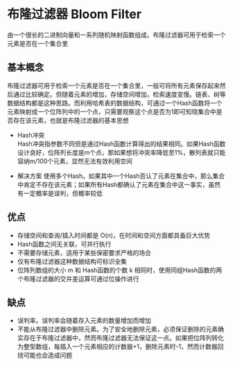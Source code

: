 # 布隆过滤器 Bloom Filter
由一个很长的二进制向量和一系列随机映射函数组成。布隆过滤器可用于检索一个元素是否在一个集合里
## 基本概念
布隆过滤器可用于检索一个元素是否在一个集合里，一般可将所有元素保存起来然后通过比较确定。但随着元素的增加，存储空间增加，检索速度变慢。链表、树等数据结构都是这种思路。而利用哈希表的数据结构，可通过一个Hash函数将一个元素映射成一个位阵列中的一个点，只需要观察这个点是否为1即可知晓集合中是否存在该元素，也就是布隆过滤器的基本思想

* Hash冲突  
Hash冲突指参数不同但是通过Hash函数计算得出的结果相同。如果Hash函数设计良好，位阵列长度是m个点，那如果想将冲突率降低至1%，散列表就只能容纳m/100个元素，显然无法有效利用空间

* 解决方案
使用多个Hash。如果其中一个Hash否认了元素在集合中，那么集合中肯定不存在该元素；如果所有Hash都确认了元素在集合中这一事实，虽然有一定概率是误判，但概率较低

## 优点
* 存储空间和查询/插入时间都是 O(n)，在时间和空间方面都具备巨大优势
* Hash函数之间无关联，可并行执行
* 不需要存储元素，适用于某些保密要求严格的场合
* 仅有布隆过滤器这种数据结构可标识全集
* 位阵列数组的大小 m 和 Hash函数的个数 k 相同时，使用同组Hash函数的两个布隆过滤器的交并差运算可通过位操作进行

## 缺点
* 误判率。误判率会随着存入元素的数量增加而增加
* 不能从布隆过滤器中删除元素。为了安全地删除元素，必须保证删除的元素确实存在于布隆过滤器中，然而布隆过滤器无法保证这一点。如果把位阵列转化为整型数组，每插入一个元素相应的计数器+1，删除元素时-1，然而计数器回绕可能也会造成问题